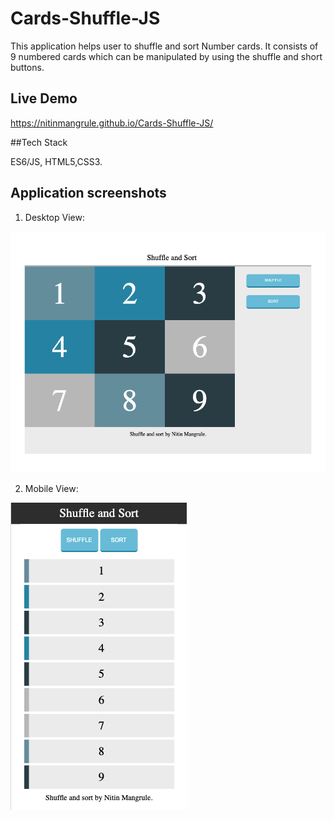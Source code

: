 # Cards-Shuffle-JS

This application helps user to shuffle and sort Number cards. 
It consists of 9 numbered cards which can be manipulated by using the shuffle and short buttons.


## Live Demo

https://nitinmangrule.github.io/Cards-Shuffle-JS/


##Tech Stack

ES6/JS, HTML5,CSS3.

## Application screenshots

1. Desktop View:

![Desktop View](./images/desktop.png)

2. Mobile View:

![Tablet View](./images/mobile.png)
